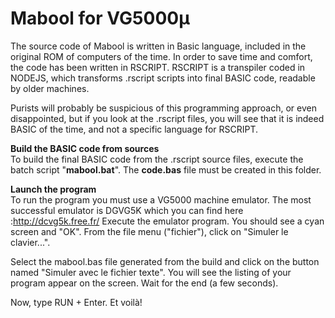 # Mabool for VG5000µ

The source code of Mabool is written in Basic language, included in the original ROM of computers of the time. In order to save time and comfort, the code has been written in RSCRIPT. RSCRIPT is a transpiler coded in NODEJS, which transforms .rscript scripts into final BASIC code, readable by older machines. 

Purists will probably be suspicious of this programming approach, or even disappointed, but if you look at the .rscript files, you will see that it is indeed BASIC of the time, and not a specific language for RSCRIPT.

<b>Build the BASIC code from sources</b><br>
To build the final BASIC code from the .rscript source files, execute the batch script "<b>mabool.bat</b>". The <b>code.bas</b> file must be created in this folder.

<b>Launch the program</b><br>
To run the program you must use a VG5000 machine emulator. The most successful emulator is DGVG5K which you can find here :http://dcvg5k.free.fr/ 
Execute the emulator program. You should see a cyan screen and "OK". From the file menu ("fichier"), click on "Simuler le clavier...".

Select the mabool.bas file generated from the build and click on the button named "Simuler avec le fichier texte". You will see the listing of your program appear on the screen. Wait for the end (a few seconds). 

Now, type RUN + Enter. Et voilà!
